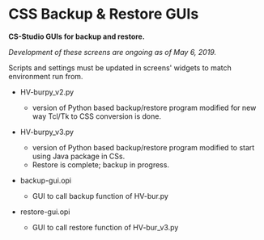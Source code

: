 # CSS Backup & Restore GUIs
**CS-Studio GUIs for backup and restore.**

*Development of these screens are ongoing as of May 6, 2019.*

Scripts and settings must be updated in screens' widgets to match environment run from.

- HV-burpy_v2.py
  - version of Python based backup/restore program modified for new way Tcl/Tk to CSS conversion is done.

- HV-burpy_v3.py
  - version of Python based backup/restore program modified to start using Java package in CSs.
  - Restore is complete; backup in progress.
  
- backup-gui.opi
  - GUI to call backup function of HV-bur.py

- restore-gui.opi
  - GUI to call restore function of HV-bur_v3.py

